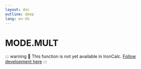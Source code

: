 ```yaml
---
layout: doc
outline: deep
lang: en-US
---
```


# MODE.MULT

::: warning
🚧 This function is not yet available in IronCalc.
[Follow development here](https://github.com/ironcalc/IronCalc/labels/Functions)
:::